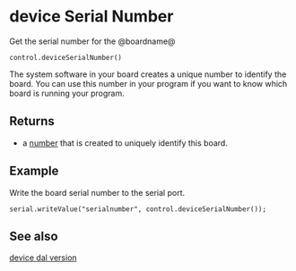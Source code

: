 # device Serial Number

Get the serial number for the @boardname@

```sig
control.deviceSerialNumber()
```

The system software in your board creates a unique number to identify the board. You can use this number in your program if you want to know which board is running your program.

## Returns

* a [number](/types/number) that is created to uniquely identify this board.

## Example

Write the board serial number to the serial port.

```blocks
serial.writeValue("serialnumber", control.deviceSerialNumber());
```

## See also

[device dal version](/reference/control/device-dal-version)